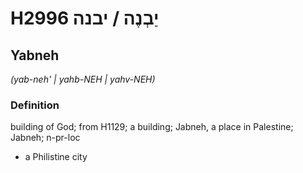 # H2996 יַבְנֶה / יבנה

## Yabneh

_(yab-neh' | yahb-NEH | yahv-NEH)_

### Definition

building of God; from H1129; a building; Jabneh, a place in Palestine; Jabneh; n-pr-loc

- a Philistine city

